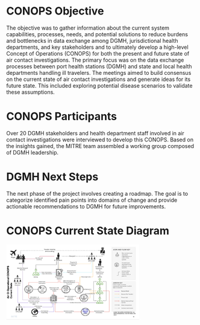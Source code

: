 # CONOPS Objective

The objective was to gather information about the current system capabilities, processes, needs, and potential solutions to reduce burdens and bottlenecks in data exchange among DGMH, jurisdictional health departments, and key stakeholders and to ultimately develop a high-level Concept of Operations (CONOPS) for both the present and future state of air contact investigations. The primary focus was on the data exchange processes between port health stations (DGMH) and state and local health departments handling ill travelers. The meetings aimed to build consensus on the current state of air contact investigations and generate ideas for its future state. This included exploring potential disease scenarios to validate these assumptions.

# CONOPS Participants

Over 20 DGMH stakeholders and health department staff involved in air contact investigations were interviewed to develop this CONOPS. Based on the insights gained, the MITRE team assembled a working group composed of DGMH leadership. 

# DGMH Next Steps

The next phase of the project involves creating a roadmap. The goal is to categorize identified pain points into domains of change and provide actionable recommendations to DGMH for future improvements.

# CONOPS Current State Diagram

<img style="width:70%;height:auto;float:none;align:middle;" src="Screenshot 2024-01-11 at 3.31.24 PM.png"/>
